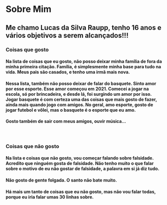 # Sobre Mim
## Me chamo Lucas da Silva Raupp, tenho 16 anos e vários objetivos a serem alcançados!!!

### Coisas que gosto
#### Na lista de coisas que eu gosto, não posso deixar minha família de fora da minha primeira citação. Família, é simplesmente minha base para tudo na vida. Meus pais são casados, e tenho uma irmã mais nova.
#### Nessa lista, também não posso deixar de falar do basquete. Sinto amor por esse esporte. Esse amor começou em 2021. Comecei a jogar na escola, só por brincadeira, e desde lá, foi surgindo um amor por  isso. Jogar basquete é com certeza uma das coisas que mais gosto de fazer, ainda mais quando jogo com amigos. No geral, amo esporte, gosto de jogar futebol e vôlei, mas o basquete é o esporte que eu amo.
#### Gosto também de sair com meus amigos, ouvir música...

ㅤ

### Coisas que não gosto
#### Na lista e coisas que não gosto, vou começar falando sobre falsidade. Acredito que ninguém gosta de falsidade. Não tenho muito o que falar sobre o motivo de eu não gostar de falsidade, a palavra em si já diz tudo.
#### Não gosto de gente folgada. O santo não bate muito.
#### Há mais um tanto de coisas que eu não gosto, mas não vou falar todas, porque eu iria falar umas 30 linhas sobre.

